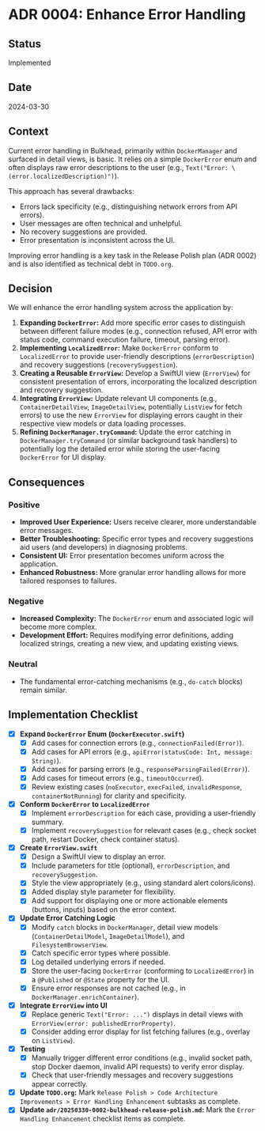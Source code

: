 # ADR 0004: Enhance Error Handling

## Status
Implemented

## Date
2024-03-30

## Context
Current error handling in Bulkhead, primarily within `DockerManager`
and surfaced in detail views, is basic. It relies on a simple
`DockerError` enum and often displays raw error descriptions to the
user (e.g., `Text("Error: \(error.localizedDescription)")`).

This approach has several drawbacks:
- Errors lack specificity (e.g., distinguishing network errors from
  API errors).
- User messages are often technical and unhelpful.
- No recovery suggestions are provided.
- Error presentation is inconsistent across the UI.

Improving error handling is a key task in the Release Polish plan (ADR
0002) and is also identified as technical debt in `TODO.org`.

## Decision
We will enhance the error handling system across the application by:

1.  **Expanding `DockerError`:** Add more specific error cases to
    distinguish between different failure modes (e.g., connection
    refused, API error with status code, command execution failure,
    timeout, parsing error).
2.  **Implementing `LocalizedError`:** Make `DockerError` conform to
    `LocalizedError` to provide user-friendly descriptions
    (`errorDescription`) and recovery suggestions
    (`recoverySuggestion`).
3.  **Creating a Reusable `ErrorView`:** Develop a SwiftUI view
    (`ErrorView`) for consistent presentation of errors, incorporating
    the localized description and recovery suggestion.
4.  **Integrating `ErrorView`:** Update relevant UI components (e.g.,
    `ContainerDetailView`, `ImageDetailView`, potentially `ListView`
    for fetch errors) to use the new `ErrorView` for displaying errors
    caught in their respective view models or data loading processes.
5.  **Refining `DockerManager.tryCommand`:** Update the error catching
    in `DockerManager.tryCommand` (or similar background task
    handlers) to potentially log the detailed error while storing the
    user-facing `DockerError` for UI display.

## Consequences

### Positive
- **Improved User Experience:** Users receive clearer, more
  understandable error messages.
- **Better Troubleshooting:** Specific error types and recovery
  suggestions aid users (and developers) in diagnosing problems.
- **Consistent UI:** Error presentation becomes uniform across the
  application.
- **Enhanced Robustness:** More granular error handling allows for
  more tailored responses to failures.

### Negative
- **Increased Complexity:** The `DockerError` enum and associated
  logic will become more complex.
- **Development Effort:** Requires modifying error definitions, adding
  localized strings, creating a new view, and updating existing views.

### Neutral
- The fundamental error-catching mechanisms (e.g., `do-catch` blocks)
  remain similar.

## Implementation Checklist

- [x] **Expand `DockerError` Enum (`DockerExecutor.swift`)**
    - [x] Add cases for connection errors (e.g., `connectionFailed(Error)`).
    - [x] Add cases for API errors (e.g., `apiError(statusCode: Int, message: String)`).
    - [x] Add cases for parsing errors (e.g., `responseParsingFailed(Error)`).
    - [x] Add cases for timeout errors (e.g., `timeoutOccurred`).
    - [x] Review existing cases (`noExecutor`, `execFailed`, `invalidResponse`, `containerNotRunning`) for clarity and specificity.
- [x] **Conform `DockerError` to `LocalizedError`**
    - [x] Implement `errorDescription` for each case, providing a user-friendly summary.
    - [x] Implement `recoverySuggestion` for relevant cases (e.g., check socket path, restart Docker, check container status).
- [x] **Create `ErrorView.swift`**
    - [x] Design a SwiftUI view to display an error.
    - [x] Include parameters for title (optional), `errorDescription`, and `recoverySuggestion`.
    - [x] Style the view appropriately (e.g., using standard alert colors/icons).
    - [x] Added display style parameter for flexibility.
    - [x] Add support for displaying one or more actionable elements (buttons, inputs) based on the error context.
- [x] **Update Error Catching Logic**
    - [x] Modify `catch` blocks in `DockerManager`, detail view models (`ContainerDetailModel`, `ImageDetailModel`), and `FilesystemBrowserView`.
    - [x] Catch specific error types where possible.
    - [x] Log detailed underlying errors if needed.
    - [x] Store the user-facing `DockerError` (conforming to `LocalizedError`) in a `@Published` or `@State` property for the UI.
    - [x] Ensure error responses are not cached (e.g., in `DockerManager.enrichContainer`).
- [x] **Integrate `ErrorView` into UI**
    - [x] Replace generic `Text("Error: ...")` displays in detail
          views with `ErrorView(error: publishedErrorProperty)`.
    - [x] Consider adding error display for list fetching failures
          (e.g., overlay on `ListView`).
- [x] **Testing**
    - [x] Manually trigger different error conditions (e.g., invalid
          socket path, stop Docker daemon, invalid API requests) to
          verify error display.
    - [x] Check that user-friendly messages and recovery suggestions
          appear correctly.
- [x] **Update `TODO.org`:** Mark `Release Polish > Code Architecture
      Improvements > Error Handling Enhancement` subtasks as complete.
- [x] **Update `adr/20250330-0002-bulkhead-release-polish.md`:** Mark
      the `Error Handling Enhancement` checklist items as complete.
